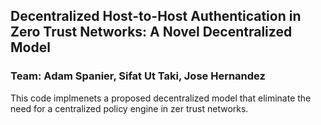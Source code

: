 ## Decentralized Host-to-Host Authentication in Zero Trust Networks: A Novel Decentralized Model
### Team: Adam Spanier, Sifat Ut Taki, Jose Hernandez

This code implmenets a proposed decentralized model that eliminate the need for a centralized policy engine in zer trust networks.

